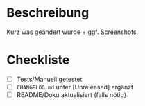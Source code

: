 # Beschreibung
Kurz was geändert wurde + ggf. Screenshots.

# Checkliste
- [ ] Tests/Manuell getestet
- [ ] `CHANGELOG.md` unter [Unreleased] ergänzt
- [ ] README/Doku aktualisiert (falls nötig)
